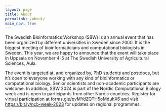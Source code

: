 ```yaml
---
layout: page
title: About
permalink: /about/
main_nav: true
---
```


The Swedish Bioinformatics Workshop (SBW) is an annual event that has been organized by different universities in Sweden since 2000.  It is the biggest meeting of bioinformaticians and computational biologists in Sweden. This year, we are happy to announce that the event will take place in Uppsala on November 4-5 at The Swedish University of Agricultural Sciences, Aula.

The event is targeted at, and organized by, PhD students and postdocs, but it’s open to everyone working with any kind of bioinformatics or computational biology. Senior scientists and non-academic participants are welcome. In addition, SBW 2024 is part of the Nordic Computational Biology week and is open to participants from other Nordic countries. Register for virtual participation at forms.gle/qvMYdZQTH5oMduhX6 and visit https://bit.ly/ncb-week-2023 for updates on regional programmes.